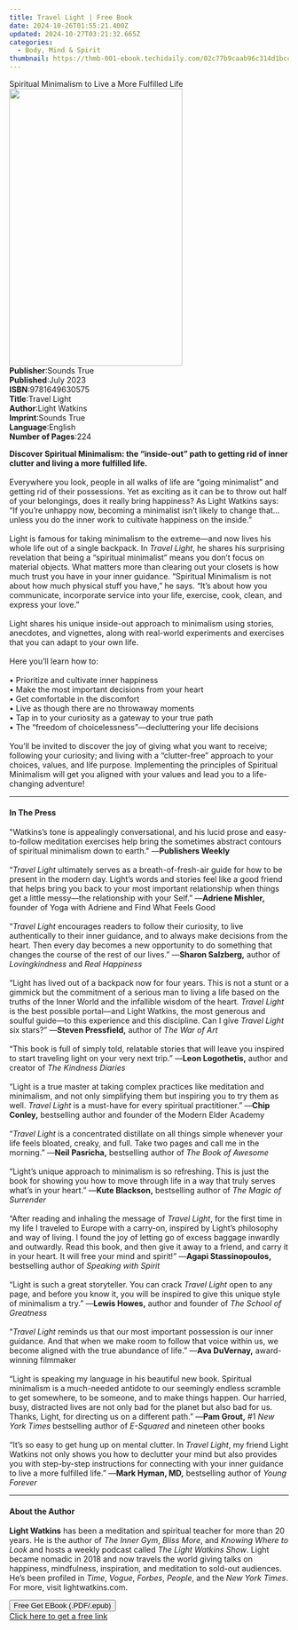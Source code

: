 ```yaml
---
title: Travel Light | Free Book
date: 2024-10-26T01:55:21.400Z
updated: 2024-10-27T03:21:32.665Z
categories:
  - Body, Mind & Spirit
thumbnail: https://thmb-001-ebook.techidaily.com/02c77b9caab96c314d1bccd3f95bfaa3fcb874bf24493c36808163a8ca42571d.jpg
---
```

<main id="book-container">
  <div class="flex flex-col">
    <div class="book-brief flex-1 py-6 px-4 sm:p-6 md:py-10 md:px-8">
      <!-- brief-->
      <div class="book-brief-main">
        Spiritual Minimalism to Live a More Fulfilled Life
      </div>
    </div>
    <div
      class="book-meta-info flex-1 grid gap-4 col-start-1 col-end-3 row-start-1 sm:mb-6 sm:grid-cols-4 lg:gap-6 lg:col-start-2 lg:row-end-6 lg:row-span-6 lg:mb-0"
    >
      <div
        class="book-meta-info-left place-content-center mt-4 p-4 text-sm leading-6 col-start-2 col-span-2 dark:text-slate-400"
      >
        <img
          class="w-full h-500 object-cover rounded-lg sm:h-255 sm:col-span-2 lg:col-span-full"
          src="https://img-001-ebook.techidaily.com/a89123b8e5bf9c82a7667a21f399b4aa8937db6a75217fee18a82ddfde9bb739.jpg"
          alt=""
          width="312"
          height="500"
        />
      </div>
      <div
        class="book-meta-info-right mt-2 col-start-1 row-start-2 col-span-3 self-center"
      >
        <!-- meta data  -->
        <div class="flex flex-col px-4 md:px-8">
          <div class="flex-1">
            <strong>Publisher</strong>:<span class="px-2">Sounds True</span>
          </div>
          <div class="flex-1">
            <strong>Published</strong>:<span class="px-2">July 2023</span>
          </div>
          <div class="flex-1">
            <strong>ISBN</strong>:<span class="px-2">9781649630575</span>
          </div>
          <div class="flex-1">
            <strong>Title</strong>:<span class="px-2">Travel Light</span>
          </div>
          <div class="flex-1">
            <strong>Author</strong>:<span class="px-2">Light Watkins</span>
          </div>
          <div class="flex-1">
            <strong>Imprint</strong>:<span class="px-2">Sounds True</span>
          </div>
          <div class="flex-1">
            <strong>Language</strong>:<span class="px-2">English</span>
          </div>
          <div class="flex-1">
            <strong>Number of Pages</strong>:<span class="px-2">224</span>
          </div>
        </div>
      </div>
    </div>
    <div class="book-description flex-1 py-6 px-4 sm:p-6 md:py-10 md:px-8">
      <div class="book-description-main">
        <div accordion-content="" id="description">
          <p>
            <b
              >Discover Spiritual Minimalism: the “inside-out” path to getting
              rid of inner clutter and living a more fulfilled life. </b
            ><br /><br />Everywhere you look, people in all walks of life are
            “going minimalist” and getting rid of their possessions. Yet as
            exciting as it can be to throw out half of your belongings, does it
            really bring happiness? As Light Watkins says: “If you’re unhappy
            now, becoming a minimalist isn’t likely to change that… unless you
            do the inner work to cultivate happiness on the inside.”<br /><br />Light
            is famous for taking minimalism to the extreme—and now lives his
            whole life out of a single backpack. In <i>Travel Light</i>, he
            shares his surprising revelation that being a “spiritual minimalist”
            means you don’t focus on material objects. What matters more than
            clearing out your closets is how much trust you have in your inner
            guidance. “Spiritual Minimalism is not about how much physical stuff
            you have,” he says. “It’s about how you communicate, incorporate
            service into your life, exercise, cook, clean, and express your
            love.”<br /><br />Light shares his unique inside-out approach to
            minimalism using stories, anecdotes, and vignettes, along with
            real-world experiments and exercises that you can adapt to your own
            life.<br /><br />Here you’ll learn how to:<br /><br />• Prioritize
            and cultivate inner happiness<br />• Make the most important
            decisions from your heart<br />• Get comfortable in the
            discomfort<br />• Live as though there are no throwaway moments<br />•
            Tap in to your curiosity as a gateway to your true path<br />• The
            “freedom of choicelessness”—decluttering your life decisions<br /><br />You’ll
            be invited to discover the joy of giving what you want to receive;
            following your curiosity; and living with a “clutter-free” approach
            to your choices, values, and life purpose. Implementing the
            principles of Spiritual Minimalism will get you aligned with your
            values and lead you to a life-changing adventure!
          </p>
        </div>
        <div class="accordion-fader"></div>
      </div>
    </div>
    <div class="book-excerpts flex-1 py-6 px-4 sm:p-6 md:py-10 md:px-8">
      <!-- excerpts-->
      <div class="book-excerpts-main">
        <hr />
        <h4 class="placeholder placeholder-heading">
          <span>In The Press</span>
        </h4>
        <p></p>
        <p>
          "Watkins’s tone is appealingly conversational, and his lucid prose and
          easy-to-follow meditation exercises help bring the sometimes abstract
          contours of spiritual minimalism down to earth." —<b
            >Publishers Weekly</b
          ><br /><br />“<i>Travel Light</i> ultimately serves as a
          breath-of-fresh-air guide for how to be present in the modern day.
          Light’s words and stories feel like a good friend that helps bring you
          back to your most important relationship when things get a little
          messy—the relationship with your Self.” —<b>Adriene Mishler,</b>
          founder of Yoga with Adriene and Find What Feels Good<br /><br />“<i
            >Travel Light</i
          >
          encourages readers to follow their curiosity, to live authentically to
          their inner guidance, and to always make decisions from the heart.
          Then every day becomes a new opportunity to do something that changes
          the course of the rest of our lives.” —<b>Sharon Salzberg,</b> author
          of <i>Lovingkindness</i> and <i>Real Happiness</i><br /><br />“Light
          has lived out of a backpack now for four years. This is not a stunt or
          a gimmick but the commitment of a serious man to living a life based
          on the truths of the Inner World and the infallible wisdom of the
          heart. <i>Travel Light</i> is the best possible portal—and Light
          Watkins, the most generous and soulful guide—to this experience and
          this discipline. Can I give <i>Travel Light</i> six stars?” —<b
            >Steven Pressfield,</b
          >
          author of <i>The War of Art</i><br /><br />“This book is full of
          simply told, relatable stories that will leave you inspired to start
          traveling light on your very next trip.” —<b>Leon Logothetis,</b>
          author and creator of <i>The Kindness Diaries</i><br /><br />“Light is
          a true master at taking complex practices like meditation and
          minimalism, and not only simplifying them but inspiring you to try
          them as well. <i>Travel Light</i> is a must-have for every spiritual
          practitioner.” —<b>Chip Conley,</b> bestselling author and founder of
          the Modern Elder Academy<br /><br />“<i>Travel Light</i> is a
          concentrated distillate on all things simple whenever your life feels
          bloated, creaky, and full. Take two pages and call me in the morning.”
          —<b>Neil Pasricha,</b> bestselling author of <i>The Book of Awesome</i
          ><br /><br />“Light’s unique approach to minimalism is so refreshing.
          This is just the book for showing you how to move through life in a
          way that truly serves what’s in your heart.” —<b>Kute Blackson,</b>
          bestselling author of <i>The Magic of Surrender</i><br /><br />“After
          reading and inhaling the message of <i>Travel Light</i>, for the first
          time in my life I traveled to Europe with a carry-on, inspired by
          Light’s philosophy and way of living. I found the joy of letting go of
          excess baggage inwardly and outwardly. Read this book, and then give
          it away to a friend, and carry it in your heart. It will free your
          mind and spirit!” —<b>Agapi Stassinopoulos,</b> bestselling author of
          <i>Speaking with Spirit</i><br /><br />“Light is such a great
          storyteller. You can crack <i>Travel Light</i> open to any page, and
          before you know it, you will be inspired to give this unique style of
          minimalism a try.” —<b>Lewis Howes,</b> author and founder of
          <i>The School of Greatness</i><br /><br />“<i>Travel Light</i> reminds
          us that our most important possession is our inner guidance. And that
          when we make room to follow that voice within us, we become aligned
          with the true abundance of life.” —<b>Ava DuVernay,</b> award-winning
          filmmaker<br /><br />“Light is speaking my language in his beautiful
          new book. Spiritual minimalism is a much-needed antidote to our
          seemingly endless scramble to get somewhere, to be someone, and to
          make things happen. Our harried, busy, distracted lives are not only
          bad for the planet but also bad for us. Thanks, Light, for directing
          us on a different path.” —<b>Pam Grout,</b> #1
          <i>New York Times</i> bestselling author of <i>E-Squared</i> and
          nineteen other books<br /><br />“It’s so easy to get hung up on mental
          clutter. In <i>Travel Light</i>, my friend Light Watkins not only
          shows you how to declutter your mind but also provides you with
          step-by-step instructions for connecting with your inner guidance to
          live a more fulfilled life.” —<b>Mark Hyman, MD,</b> bestselling
          author of <i>Young Forever</i>
        </p>
        <p></p>
      </div>
    </div>
    <div class="book-about-author flex-1 py-6 px-4 sm:p-6 md:py-10 md:px-8">
      <!-- about author-->
      <div class="book-main-author-main">
        <hr />
        <h4 class="placeholder placeholder-heading">
          <span>About the Author</span>
        </h4>
        <p>
          <b>Light Watkins</b> has been a meditation and spiritual teacher for
          more than 20 years. He is the author of <i>The Inner Gym</i>,
          <i>Bliss More</i>, and <i>Knowing Where to Look</i> and hosts a weekly
          podcast called <i>The Light Watkins Show</i>. Light became nomadic in
          2018 and now travels the world giving talks on happiness, mindfulness,
          inspiration, and meditation to sold-out audiences. He’s been profiled
          in <i>Time</i>, <i>Vogue</i>, <i>Forbes</i>, <i>People</i>, and the
          <i>New York Times</i>. For more, visit lightwatkins.com.
        </p>
      </div>
    </div>
    <div class="book-free-get flex-1 py-6 px-4 sm:p-6 md:py-10 md:px-8">
      <button
        id="btn-free-get"
        class="bg-blue-500 hover:bg-blue-700 text-white font-bold py-2 px-4 rounded"
      >
        Free Get EBook (.PDF/.epub)
      </button>
      <div id="countdown-display" class="px-2 text-lg mt-2"></div>
      <a
        id="free-link"
        class="hidden bg-blue-500 hover:bg-blue-700 text-white font-bold py-2 px-4 rounded"
        href="https://www.ebooks.com/en-us/book/210761868/travel-light/light-watkins/"
        target="_blank"
        >Click here to get a free link</a
      >
    </div>
    <script>
      let countdownTime = 0;
      let countdownInterval = null;
      document
        .getElementById('btn-free-get')
        .addEventListener('click', startCountdown);
      function startCountdown() {
        countdownTime = new Date().getTime() + 60000 * 3;
        countdownInterval = setInterval(updateCountdown, 1000);
        document.getElementById('btn-free-get').disabled = true;
        document
          .getElementById('btn-free-get')
          .classList.add('bg-gray-500', 'cursor-not-allowed');
      }
      function updateCountdown() {
        let currentTime = new Date().getTime();
        let timeLeft = countdownTime - currentTime;
        let secondsLeft = Math.floor(timeLeft / 1000);
        document.getElementById('countdown-display').innerHTML =
          `Remaining time: ${secondsLeft} seconds.`;
        if (secondsLeft <= 0) {
          clearInterval(countdownInterval);
          document.getElementById('btn-free-get').classList.add('hidden');
          document.getElementById('free-link').classList.remove('hidden');
          document.getElementById('countdown-display').innerHTML = '';
        }
      }
    </script>
  </div>
</main>

<ins class="adsbygoogle"
      style="display:block"
      data-ad-client="ca-pub-7571918770474297"
      data-ad-slot="8358498916"
      data-ad-format="auto"
      data-full-width-responsive="true"></ins>
    